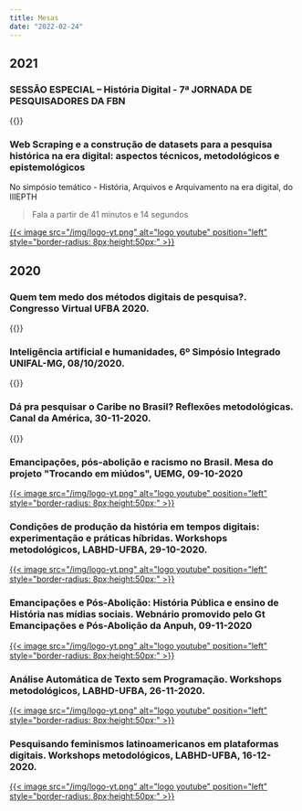 ```yaml
---
title: Mesas
date: "2022-02-24"
---
```

## 2021

### SESSÃO ESPECIAL – História Digital - 7ª JORNADA DE PESQUISADORES DA FBN

{{<youtube AAMBhTMgejk>}}

### Web Scraping e a construção de datasets para a pesquisa histórica na era digital: aspectos técnicos, metodológicos e epistemológicos

No simpósio temático - História, Arquivos e Arquivamento na era digital, do IIIEPTH

>Fala a partir de 41 minutos e 14 segundos

[{{< image src="/img/logo-yt.png" alt="logo youtube" position="left" style="border-radius: 8px;height:50px;" >}}](https://youtu.be/kBV71MmFUZw)

## 2020

### Quem tem medo dos métodos digitais de pesquisa?. Congresso Virtual UFBA 2020.

{{<youtube  x-SGWbuYTZQ>}}

### Inteligência artificial e humanidades, 6º Simpósio Integrado UNIFAL-MG, 08/10/2020.

{{<youtube  kW26mFyH6vk>}} 

### Dá pra pesquisar o Caribe no Brasil? Reflexões metodológicas. Canal da América, 30-11-2020.

{{<youtube  hMX8ITv40K8>}} 

### Emancipações, pós-abolição e racismo no Brasil. Mesa do projeto "Trocando em miúdos", UEMG, 09-10-2020

[{{< image src="/img/logo-yt.png" alt="logo youtube" position="left" style="border-radius: 8px;height:50px;" >}}](https://youtu.be/NXuFrYz24IU)

### Condições de produção da história em tempos digitais: experimentação e práticas híbridas. Workshops metodológicos, LABHD-UFBA, 29-10-2020.

[{{< image src="/img/logo-yt.png" alt="logo youtube" position="left" style="border-radius: 8px;height:50px;" >}}](https://youtu.be/0fc0fLeWlU4)

### Emancipações e Pós-Abolição: História Pública e ensino de História nas mídias sociais. Webnário promovido pelo Gt Emancipações e Pós-Abolição da Anpuh, 09-11-2020

[{{< image src="/img/logo-yt.png" alt="logo youtube" position="left" style="border-radius: 8px;height:50px;" >}}](https://youtu.be/y9M2NQszLNc)

### Análise Automática de Texto sem Programação. Workshops metodológicos, LABHD-UFBA, 26-11-2020.

[{{< image src="/img/logo-yt.png" alt="logo youtube" position="left" style="border-radius: 8px;height:50px;" >}}](https://youtu.be/hMX8ITv40K)

### Pesquisando feminismos latinoamericanos em plataformas digitais. Workshops metodológicos, LABHD-UFBA, 16-12-2020.

[{{< image src="/img/logo-yt.png" alt="logo youtube" position="left" style="border-radius: 8px;height:50px;" >}}](https://youtu.be/gLkCjAv0FMo)
